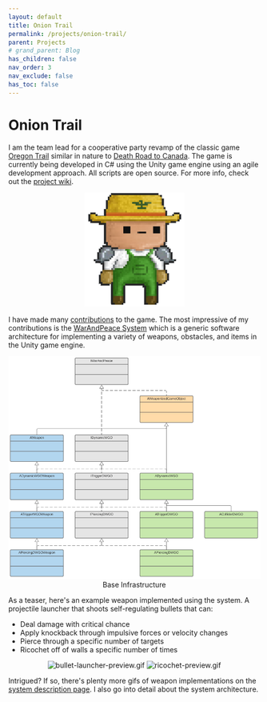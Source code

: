 ```yaml
---
layout: default
title: Onion Trail
permalink: /projects/onion-trail/
parent: Projects
# grand_parent: Blog
has_children: false
nav_order: 3
nav_exclude: false
has_toc: false
---
```


# Onion Trail
I am the team lead for a cooperative party revamp of the classic game [Oregon Trail](https://en.wikipedia.org/wiki/The_Oregon_Trail_(1985_video_game)) similar in nature to [Death Road to Canada](https://store.steampowered.com/app/252610/Death_Road_to_Canada/).
The game is currently being developed in C# using the Unity game engine using an agile development approach. 
All scripts are open source.
For more info, check out the [project wiki](https://github.com/sirpaulmcd/Onion-Trail-Open/wiki).

<p align="center">
    <img src="/assets/images/onion-trail/miscellaneous/elite-gardener.png" alt="elite-gardener.png" width=200px/>
</p>

I have made many [contributions](https://github.com/sirpaulmcd/Onion-Trail-Open/wiki/Paul-McDonald) to the game. 
The most impressive of my contributions is the [WarAndPeace System](https://github.com/sirpaulmcd/Onion-Trail-Open/wiki/WarAndPeace-System) which is a generic software architecture for implementing a variety of weapons, obstacles, and items in the Unity game engine.

<p align="center">
    <img src="/assets/images/onion-trail/war-and-peace-system/base-infrastructure.png" alt="base-infrastructure.png" />
    <br />
    Base Infrastructure
</p>

As a teaser, here's an example weapon implemented using the system. A projectile launcher that shoots self-regulating bullets that can:
- Deal damage with critical chance
- Apply knockback through impulsive forces or velocity changes
- Pierce through a specific number of targets
- Ricochet off of walls a specific number of times

<p align="center">
    <img src="/assets/images/onion-trail/war-and-peace-system/bullet-launcher-1.gif" alt="bullet-launcher-preview.gif" width=350 />
    <img src="/assets/images/onion-trail/war-and-peace-system/bullet-launcher-2.gif" alt="ricochet-preview.gif" width=257 />
    <br />
</p>

Intrigued? If so, there's plenty more gifs of weapon implementations on the [system description page](https://github.com/sirpaulmcd/Onion-Trail-Open/wiki/WarAndPeace-System). 
I also go into detail about the system architecture. 